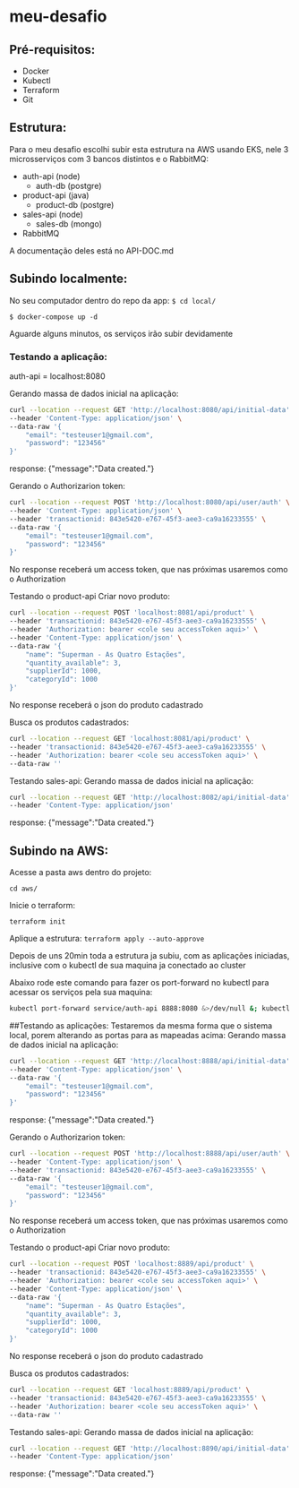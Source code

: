 # meu-desafio

## Pré-requisitos:
 - Docker
 - Kubectl
 - Terraform
 - Git

## Estrutura:
 Para o meu desafio escolhi subir esta estrutura na AWS usando EKS, nele 3 microsserviços com 3 bancos distintos e o RabbitMQ:
  - auth-api (node)
    - auth-db (postgre)
  - product-api (java)
    - product-db (postgre)
  - sales-api (node)
    - sales-db (mongo)
  - RabbitMQ


A documentação deles está no API-DOC.md

## Subindo localmente:

No seu computador dentro do repo da app:
`$ cd local/`

`$ docker-compose up -d`

Aguarde alguns minutos, os serviços irão subir devidamente

### Testando a aplicação:
auth-api = localhost:8080

Gerando massa de dados inicial na aplicação:
```bash
curl --location --request GET 'http://localhost:8080/api/initial-data' \
--header 'Content-Type: application/json' \
--data-raw '{
    "email": "testeuser1@gmail.com",
    "password": "123456"
}'
```
  
response: {"message":"Data created."}



Gerando o Authorizarion token:
```bash
curl --location --request POST 'http://localhost:8080/api/user/auth' \
--header 'Content-Type: application/json' \
--header 'transactionid: 843e5420-e767-45f3-aee3-ca9a16233555' \
--data-raw '{
    "email": "testeuser1@gmail.com",
    "password": "123456"
}'
```
  
No response receberá um access token, que nas próximas usaremos como o Authorization


Testando o product-api
Criar novo produto:
```bash
curl --location --request POST 'localhost:8081/api/product' \
--header 'transactionid: 843e5420-e767-45f3-aee3-ca9a16233555' \
--header 'Authorization: bearer <cole seu accessToken aqui>' \
--header 'Content-Type: application/json' \
--data-raw '{
    "name": "Superman - As Quatro Estações",
    "quantity_available": 3,
    "supplierId": 1000,
    "categoryId": 1000
}'
```
  
No response receberá o json do produto cadastrado


Busca os produtos cadastrados:
```bash
curl --location --request GET 'localhost:8081/api/product' \
--header 'transactionid: 843e5420-e767-45f3-aee3-ca9a16233555' \
--header 'Authorization: bearer <cole seu accessToken aqui>' \
--data-raw ''
```


Testando sales-api:
Gerando massa de dados inicial na aplicação:
```bash
curl --location --request GET 'http://localhost:8082/api/initial-data' \
--header 'Content-Type: application/json'
```
  
response: {"message":"Data created."}
  
  
  
  
## Subindo na AWS:

Acesse a pasta aws dentro do projeto:

`cd aws/`

Inicie o terraform:

`terraform init`

Aplique a estrutura:
`terraform apply --auto-approve`

Depois de uns 20min toda a estrutura ja subiu, com as aplicações iniciadas, inclusive com o kubectl de sua maquina ja conectado ao cluster

Abaixo rode este comando para fazer os port-forward no kubectl para acessar os serviços pela sua maquina:
```bash
kubectl port-forward service/auth-api 8888:8080 &>/dev/null &; kubectl port-forward service/product-api 8889:8081 &>/dev/null &; kubectl port-forward service/sales-api 8890:8082 &>/dev/null &
```

##Testando as aplicações:
Testaremos da mesma forma que o sistema local, porem alterando as portas para as mapeadas acima:
Gerando massa de dados inicial na aplicação:
```bash
curl --location --request GET 'http://localhost:8888/api/initial-data' \
--header 'Content-Type: application/json' \
--data-raw '{
    "email": "testeuser1@gmail.com",
    "password": "123456"
}'
```
  
response: {"message":"Data created."}



Gerando o Authorizarion token:
```bash
curl --location --request POST 'http://localhost:8888/api/user/auth' \
--header 'Content-Type: application/json' \
--header 'transactionid: 843e5420-e767-45f3-aee3-ca9a16233555' \
--data-raw '{
    "email": "testeuser1@gmail.com",
    "password": "123456"
}'
```
  
No response receberá um access token, que nas próximas usaremos como o Authorization


Testando o product-api
Criar novo produto:
```bash
curl --location --request POST 'localhost:8889/api/product' \
--header 'transactionid: 843e5420-e767-45f3-aee3-ca9a16233555' \
--header 'Authorization: bearer <cole seu accessToken aqui>' \
--header 'Content-Type: application/json' \
--data-raw '{
    "name": "Superman - As Quatro Estações",
    "quantity_available": 3,
    "supplierId": 1000,
    "categoryId": 1000
}'
```
  
No response receberá o json do produto cadastrado


Busca os produtos cadastrados:
```bash
curl --location --request GET 'localhost:8889/api/product' \
--header 'transactionid: 843e5420-e767-45f3-aee3-ca9a16233555' \
--header 'Authorization: bearer <cole seu accessToken aqui>' \
--data-raw ''
```


Testando sales-api:
Gerando massa de dados inicial na aplicação:
```bash
curl --location --request GET 'http://localhost:8890/api/initial-data' \
--header 'Content-Type: application/json'
```
  
response: {"message":"Data created."}
